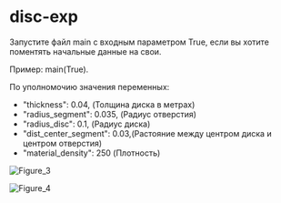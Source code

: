 # disc-exp

Запустите файл main c входным параметром True, если вы хотите поментять начальные данные на свои.

Пример: main(True).

По уполномочию значения переменных:
- "thickness": 0.04,          (Толщина диска в метрах)
- "radius_segment": 0.035,    (Радиус отверстия)
- "radius_disc": 0.1,         (Радиус диска)
- "dist_center_segment": 0.03,(Растояние между центром диска и центром отверстия)
- "material_density": 250     (Плотность)

![Figure_3](https://github.com/Royal00Blood/disc-exp/assets/40455010/d3034b20-c476-4dcd-8e67-a73c66b7da8b)


![Figure_4](https://github.com/Royal00Blood/disc-exp/assets/40455010/912e8e5e-ec40-4e44-badb-6f650c9f3e17)
